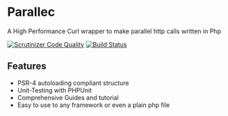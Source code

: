Parallec
=========================
A High Performance Curl wrapper to make parallel http calls written in Php

[![Scrutinizer Code Quality](https://scrutinizer-ci.com/g/mayorcoded/parallec/badges/quality-score.png?b=master)](https://scrutinizer-ci.com/g/mayorcoded/parallec/?branch=master) [![Build Status](https://scrutinizer-ci.com/g/mayorcoded/parallec/badges/build.png?b=master)](https://scrutinizer-ci.com/g/mayorcoded/parallec/build-status/master)

Features
--------

* PSR-4 autoloading compliant structure
* Unit-Testing with PHPUnit
* Comprehensive Guides and tutorial
* Easy to use to any framework or even a plain php file


